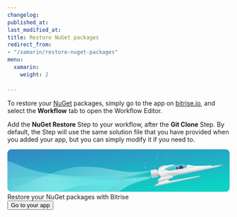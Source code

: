 ```yaml
---
changelog:
published_at:
last_modified_at:
title: Restore NuGet packages
redirect_from:
- "/xamarin/restore-nuget-packages"
menu:
  xamarin:
    weight: 2

---
```

To restore your [NuGet](https://www.nuget.org/) packages, simply go to the app on [bitrise.io](https://www.bitrise.io), and select the **Workflow** tab to open the Workflow Editor.

Add the **NuGet Restore** Step to your workflow, after the **Git Clone** Step. By default, the Step will use the same solution file that you have provided when you added your app, but you can simply modify it if you need to.

<div class="banner">
<img src="/assets/images/banner-bg-888x170.png" style="border: none;">
<div class="deploy-text">Restore your NuGet packages with Bitrise</div>
<a target="_blank" href="https://app.bitrise.io/dashboard/builds"><button class="button">Go to your app</button></a>
</div>